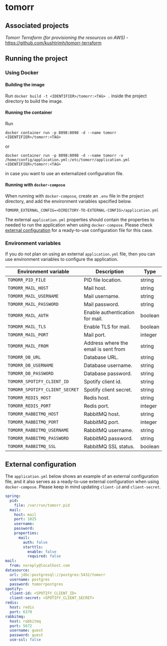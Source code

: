 # tomorr

## Associated projects

*Tomorr Terraform (_for provisioning the resources on AWS_)* - https://github.com/kushtrimh/tomorr-terraform

## Running the project

### Using Docker

#### Building the image

Run `docker build -t <IDENTIFIER>/tomorr:<TAG> .` inside the project directory to build the image.

#### Running the container

Run

`docker container run -p 8098:8098 -d --name tomorr <IDENTIFIER>/tomorr:<TAG>`

or

`docker container run -p 8098:8098 -d --name tomorr -v /home/config/application.yml:/etc/tomorr/application.yml <IDENTIFIER>/tomorr:<TAG>`

in case you want to use an externalized configuration file.

#### Running with `docker-compose`

When running with `docker-compose`, create an `.env` file in the project directory, and add the environment variables
specified below.

```shell
TOMORR_EXTERNAL_CONFIG=<DIRECTORY-TO-EXTERNAL-CONFIG>/application.yml
```

The external `application.yml` properties should contain the properties to needed to run the application when
using `docker-compose`. Please check [external configuration](#external-configuration) for a ready-to-use configuration
file for this case.

### Environment variables

If you do not plan on using an external `application.yml` file, 
then you can use environment variables to configure the application.

| Environment variable           | Description                          | Type    |
|--------------------------------|--------------------------------------|---------|
| `TOMORR_PID_FILE`              | PID file location.                   | string  |
| `TOMORR_MAIL_HOST`             | Mail host.                           | string  |
| `TOMORR_MAIL_USERNAME`         | Mail username.                       | string  |
| `TOMORR_MAIL_PASSWORD`         | Mail password.                       | string  |
| `TOMORR_MAIL_AUTH`             | Enable authentication for mail.      | boolean |
| `TOMORR_MAIL_TLS`              | Enable TLS for mail.                 | boolean |
| `TOMORR_MAIL_PORT`             | Mail port.                           | integer |
| `TOMORR_MAIL_FROM`             | Address where the email is sent from | string  |
| `TOMORR_DB_URL`                | Database URL.                        | string  |
| `TOMORR_DB_USERNAME`           | Database username.                   | string  |
| `TOMORR_DB_PASSWORD`           | Database password.                   | string  |
| `TOMORR_SPOTIFY_CLIENT_ID`     | Spotify client id.                   | string  |
| `TOMORR_SPOTIFY_CLIENT_SECRET` | Spotify client secret.               | string  |
| `TOMORR_REDIS_HOST`            | Redis host.                          | string  |
| `TOMORR_REDIS_PORT`            | Redis port.                          | integer |
| `TOMORR_RABBITMQ_HOST`         | RabbitMQ host.                       | string  |
| `TOMORR_RABBITMQ_PORT`         | RabbitMQ port.                       | integer |
| `TOMORR_RABBITMQ_USERNAME`     | RabbitMQ username.                   | string  |
| `TOMORR_RABBITMQ_PASSWORD`     | RabbitMQ password.                   | string  |
| `TOMORR_RABBITMQ_SSL`          | RabbitMQ SSL status.                 | boolean |

## External configuration

The `application.yml` below shows an example of an external configuration file, and it also serves as a ready-to-use
external configuration when using `docker-compose`. Please keep in mind updating `client-id` and `client-secret`.

```yaml
spring:
  pid:
    file: /var/run/tomorr.pid
  mail:
    host: mail
    port: 1025
    username: 
    password: 
    properties:
      mail:
        auth: false
        starttls:
          enable: false
          required: false
mail:
  from: noreply@localhost.com
datasource:
  url: jdbc:postgresql://postgres:5432/tomorr
  username: postgres
  password: tomorrpostgres
spotify:
  client-id: <SPOTIFY_CLIENT_ID>
  client-secret: <SPOTIFY_CLIENT_SECRET>
redis:
  host: redis
  port: 6379
rabbitmq:
  host: rabbitmq
  port: 5672
  username: guest
  password: guest
  use-ssl: false
```
